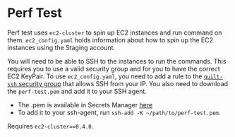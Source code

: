 # Perf Test

Perf test uses `ec2-cluster` to spin up EC2 instances and run command on them. `ec2_config.yaml` holds information about how to spin up the EC2 instances using the Staging account.

You will need to be able to SSH to the instances to run the commands. This requires you to use a valid security group and for you to have the correct EC2 KeyPair. To use `ec2_config.yaml`, you need to add a rule to the [`quilt-ssh` security group](https://console.aws.amazon.com/ec2/v2/home?region=us-east-1#SecurityGroups:search=sg-0614904d81858b700;sort=desc:groupName) that allows SSH from your IP. You also need to download the `perf-test.pem` and add it to your SSH agent. 
- The .pem is available in Secrets Manager [here](https://console.aws.amazon.com/secretsmanager/home?region=us-east-1#/secret?name=perf-test.pem) 
- To add it to your ssh-agent, run `ssh-add -K ~/path/to/perf-test.pem`.

Requires `ec2-cluster==0.4.0`.